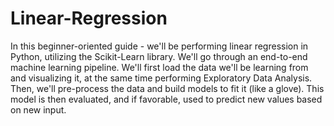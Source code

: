 # Linear-Regression

In this beginner-oriented guide - we'll be performing linear regression in Python, utilizing the Scikit-Learn library. We'll go through an end-to-end machine learning pipeline. We'll first load the data we'll be learning from and visualizing it, at the same time performing Exploratory Data Analysis. Then, we'll pre-process the data and build models to fit it (like a glove). This model is then evaluated, and if favorable, used to predict new values based on new input.
